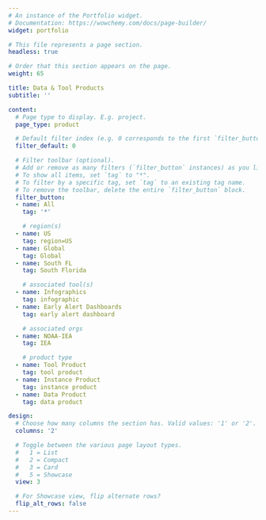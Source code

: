 ```yaml
---
# An instance of the Portfolio widget.
# Documentation: https://wowchemy.com/docs/page-builder/
widget: portfolio

# This file represents a page section.
headless: true

# Order that this section appears on the page.
weight: 65

title: Data & Tool Products
subtitle: ''

content:
  # Page type to display. E.g. project.
  page_type: product

  # Default filter index (e.g. 0 corresponds to the first `filter_button` instance below).
  filter_default: 0

  # Filter toolbar (optional).
  # Add or remove as many filters (`filter_button` instances) as you like.
  # To show all items, set `tag` to "*".
  # To filter by a specific tag, set `tag` to an existing tag name.
  # To remove the toolbar, delete the entire `filter_button` block.
  filter_button:
  - name: All
    tag: '*'

    # region(s)
  - name: US
    tag: region=US
  - name: Global
    tag: Global
  - name: South FL
    tag: South Florida

    # associated tool(s)
  - name: Infographics
    tag: infographic
  - name: Early Alert Dashboards
    tag: early alert dashboard

    # associated orgs
  - name: NOAA-IEA
    tag: IEA

    # product type
  - name: Tool Product
    tag: tool product
  - name: Instance Product
    tag: instance product
  - name: Data Product
    tag: data product

design:
  # Choose how many columns the section has. Valid values: '1' or '2'.
  columns: '2'

  # Toggle between the various page layout types.
  #   1 = List
  #   2 = Compact
  #   3 = Card
  #   5 = Showcase
  view: 3

  # For Showcase view, flip alternate rows?
  flip_alt_rows: false
---
```

